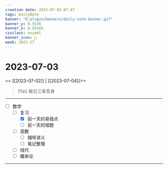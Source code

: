 ```yaml
---
creation date: 2023-07-03 07:47
tags: DailyNote
banner: "0.plugin/banners/daily-note-banner.gif"
banner_y: 0.5536
banner_x: 0.50168
cssclass: noyaml
banner_icon: 💌
week: 2023-27
---
```


# 2023-07-03

<< [[2023-07-02]] | [[2023-07-04]]>>


> [!tip] 每日三省吾身
> 

---

- [ ] 数学
	- [ ] 复习
		- [x] 前一天的易错点
		- [ ] 前一天的错题
	- [ ] 高数
		- [ ] 辅导讲义
		- [ ] 笔记整理
	- [ ] 线代
	- [ ] 概率论

---


